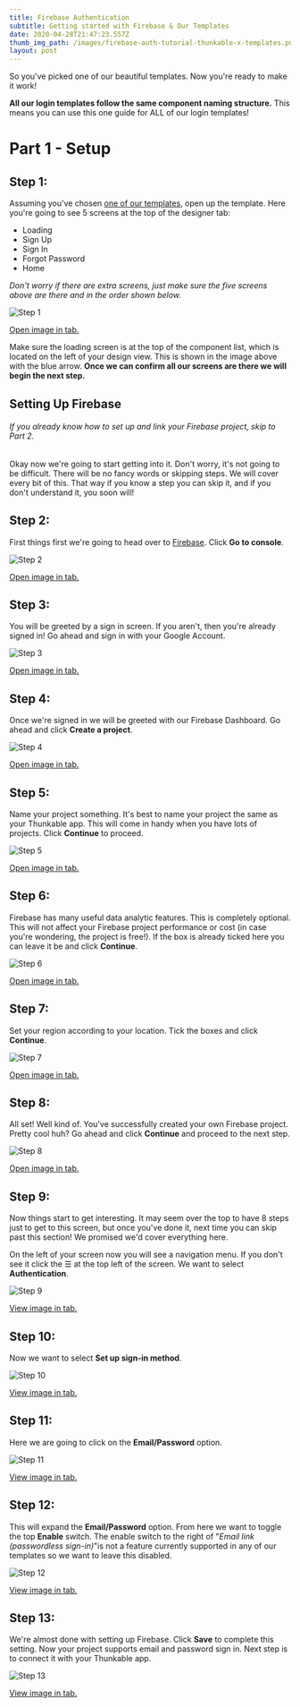 ```yaml
---
title: Firebase Authentication
subtitle: Getting started with Firebase & Our Templates
date: 2020-04-28T21:47:23.557Z
thumb_img_path: /images/firebase-auth-tutorial-thunkable-x-templates.png
layout: post
---
```



So you've picked one of our beautiful templates. Now you're ready to make it work!

**All our login templates follow the same component naming structure.** This means you can use this one guide for ALL of our login templates!

# Part 1 - Setup

## Step 1:

Assuming you've chosen [one of our templates](/portfolio), open up the template. Here you're going to see 5 screens at the top of the designer tab:

* Loading
* Sign Up
* Sign In
* Forgot Password
* Home

*Don't worry if there are extra screens, just make sure the five screens above are there and in the order shown below.*

![Step 1](/images/step-1.png)

[Open image in tab.](/images/step-1.png)

Make sure the loading screen is at the top of the component list, which is located on the left of your design view. This is shown in the image above with the blue arrow. **Once we can confirm all our screens are there we will begin the next step.**

## Setting Up Firebase

###### If you already know how to set up and link your Firebase project, skip to Part 2.

Okay now we're going to start getting into it. Don't worry, it's not going to be difficult. There will be no fancy words or skipping steps. We will cover every bit of this. That way if you know a step you can skip it, and if you don't understand it, you soon will!

## Step 2:

First things first we're going to head over to [Firebase](https://firebase.google.com). Click **Go to console**.

![Step 2](/images/step-2.png)

[Open image in tab.](/images/step-2.png)

## Step 3:

You will be greeted by a sign in screen. If you aren't, then you're already signed in! Go ahead and sign in with your Google Account.

![Step 3](/images/step-3.png)

[Open image in tab.](/images/step-3.png)

## Step 4:

Once we're signed in we will be greeted with our Firebase Dashboard. Go ahead and click **Create a project**.

![Step 4](/images/step-4.png)

[Open image in tab.](/images/step-4.png)

## Step 5:

Name your project something. It's best to name your project the same as your Thunkable app. This will come in handy when you have lots of projects. Click **Continue** to proceed.

![Step 5](/images/step-5.png)

[Open image in tab.](/images/step-5.png)

## Step 6:

Firebase has many useful data analytic features. This is completely optional. This will not affect your Firebase project performance or cost (in case you're wondering, the project is free!). If the box is already ticked here you can leave it be and click **Continue**.

![Step 6](/images/step-6.png)

[Open image in tab.](/images/step-6.png)

## Step 7:

Set your region according to your location. Tick the boxes and click **Continue**.

![Step 7](/images/step-7.png)

[Open image in tab.](/images/step-7.png)

## Step 8:

All set! Well kind of. You've successfully created your own Firebase project. Pretty cool huh? Go ahead and click **Continue** and proceed to the next step.

![Step 8](/images/step-8.png)

[Open image in tab.](/images/step-8.png)

## Step 9:

Now things start to get interesting. It may seem over the top to have 8 steps just to get to this screen, but once you've done it, next time you can skip past this section! We promised we'd cover everything here.

On the left of your screen now you will see a navigation menu. If you don't see it click the ☰ at the top left of the screen. We want to select **Authentication**.

![Step 9](/images/step-9.png)

[View image in tab.](/images/step-9.png)

## Step 10:

Now we want to select **Set up sign-in method**.

![Step 10](/images/step-10.png)

[View image in tab.](/images/step-10.png)

## Step 11:

Here we are going to click on the **Email/Password** option.

![Step 11](/images/step-11.png)

[View image in tab.](/images/step-11.png)

## Step 12:

This will expand the **Email/Password** option. From here we want to toggle the top **Enable** switch. The enable switch to the right of "*Email link (passwordless sign-in)*"is not a feature currently supported in any of our templates so we want to leave this disabled.

![Step 12](/images/step-12.png)

[View image in tab.](/images/step-12.png)

## Step 13:

We're almost done with setting up Firebase. Click **Save** to complete this setting. Now your project supports email and password sign in. Next step is to connect it with your Thunkable app.

![Step 13](/images/step-13.png)

[View image in tab.](/images/step-13.png)